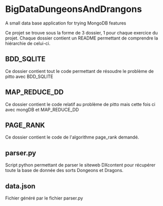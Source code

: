 # BigDataDungeonsAndDrangons
A small data base application for trying MongoDB features

Ce projet se trouve sous la forme de 3 dossier, 1 pour chaque exercice du projet.
Chaque dossier contient un README permettant de comprendre la hiérarchie de celui-ci.

BDD_SQLITE
----------
Ce dossier contient tout le code permettant de résoudre le problème de pitto avec BDD_SQLITE

MAP_REDUCE_DD
-------------
Ce dossier contient le code relatif au problème de pitto mais cette fois ci avec mongDB et MAP_REDUCE_DD

PAGE_RANK
---------
Ce dossier contient le code de l'algorithme page_rank demandé.

parser.py
---------
Script python permettant de parser le siteweb DXcontent pour récupérer toute la base de donnée des sorts Dongeons et Dragons.

data.json
---------
Fichier généré par le fichier parser.py
